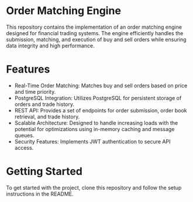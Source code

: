 # Order Matching Engine
This repository contains the implementation of an order matching engine designed for financial trading systems. The engine efficiently handles the submission, matching, and execution of buy and sell orders while ensuring data integrity and high performance.

# Features
- Real-Time Order Matching: Matches buy and sell orders based on price and time priority.
- PostgreSQL Integration: Utilizes PostgreSQL for persistent storage of orders and trade history.
- REST API: Provides a set of endpoints for order submission, order book retrieval, and trade history.
- Scalable Architecture: Designed to handle increasing loads with the potential for optimizations using in-memory caching and message queues.
- Security Features: Implements JWT authentication to secure API access.

# Getting Started
To get started with the project, clone this repository and follow the setup instructions in the README.
